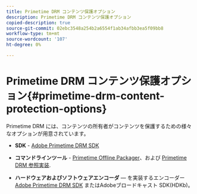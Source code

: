```yaml
---
title: Primetime DRM コンテンツ保護オプション
description: Primetime DRM コンテンツ保護オプション
copied-description: true
source-git-commit: 02ebc3548a254b2a6554f1ab34afbb3ea5f09bb8
workflow-type: tm+mt
source-wordcount: '107'
ht-degree: 0%

---
```


# Primetime DRM コンテンツ保護オプション{#primetime-drm-content-protection-options}

Primetime DRM には、コンテンツの所有者がコンテンツを保護するための様々なオプションが用意されています。

* **SDK** - [Adobe Primetime DRM SDK](https://helpx.adobe.com/content/dam/help/en/primetime/drm/drm_sdk_overview.pdf)

* **コマンドラインツール** - [Primetime Offline Packager](https://helpx.adobe.com/content/dam/help/en/primetime/guides/offline_packager_getting_started.pdf)、および [Primetime DRM 参照実装](https://helpx.adobe.com/content/dam/help/en/primetime/drm/drm_reference_implementations.pdf).

* **ハードウェアおよびソフトウェアエンコーダ**  — を実装するエンコーダー [Adobe Primetime DRM SDK](https://helpx.adobe.com/content/dam/help/en/primetime/drm/drm_sdk_overview.pdf) またはAdobeブロードキャスト SDK(HDKb)。
